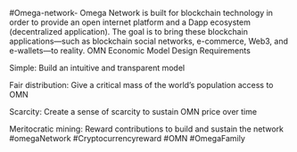 #Omega-network- Omega Network is built for blockchain technology in order to provide an open internet platform and a Dapp ecosystem (decentralized application). The goal is to bring these blockchain applications—such as blockchain social networks, e-commerce, Web3, and e-wallets—to reality.
OMN Economic Model Design Requirements

Simple: Build an intuitive and transparent model

Fair distribution: Give a critical mass of the world’s population access to OMN

Scarcity: Create a sense of scarcity to sustain OMN price over time

Meritocratic mining: Reward contributions to build and sustain the network #omegaNetwork #Cryptocurrencyreward #OMN #OmegaFamily
